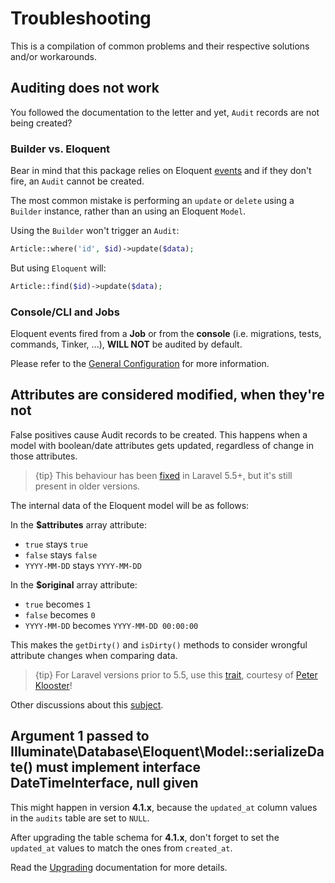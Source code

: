 # Troubleshooting
This is a compilation of common problems and their respective solutions and/or workarounds.

## Auditing does not work
You followed the documentation to the letter and yet, `Audit` records are not being created?

### Builder vs. Eloquent
Bear in mind that this package relies on Eloquent [events](https://laravel.com/docs/5.6/eloquent#events) and if they don't fire, an `Audit` cannot be created.

The most common mistake is performing an `update` or `delete` using a `Builder` instance, rather than an using an Eloquent `Model`.

Using the `Builder` won't trigger an `Audit`:
```php
Article::where('id', $id)->update($data);
```

But using `Eloquent` will:
```php
Article::find($id)->update($data);
```

### Console/CLI and Jobs
Eloquent events fired from a **Job** or from the **console** (i.e. migrations, tests, commands, Tinker, ...), **WILL NOT** be audited by default.

Please refer to the [General Configuration](general-configuration) for more information. 

## Attributes are considered modified, when they're not
False positives cause Audit records to be created.
This happens when a model with boolean/date attributes gets updated, regardless of change in those attributes.

> {tip} This behaviour has been [fixed](https://github.com/laravel/framework/pull/18400) in Laravel 5.5+, but it's still present in older versions. 

The internal data of the Eloquent model will be as follows:

In the **$attributes** array attribute:
- `true` stays `true`
- `false` stays `false`
- `YYYY-MM-DD` stays `YYYY-MM-DD`

In the **$original** array attribute:
- `true` becomes `1`
- `false` becomes `0`
- `YYYY-MM-DD` becomes `YYYY-MM-DD 00:00:00`

This makes the `getDirty()` and `isDirty()` methods to consider wrongful attribute changes when comparing data.

> {tip} For Laravel versions prior to 5.5, use this [trait](https://gist.github.com/crashkonijn/7d581e55770d2379494067d8b0ce0f6d), courtesy of [Peter Klooster](https://github.com/crashkonijn)! 

Other discussions about this [subject](https://github.com/laravel/internals/issues/349).

## Argument 1 passed to Illuminate\Database\Eloquent\Model::serializeDate() must implement interface DateTimeInterface, null given
This might happen in version **4.1.x**, because the `updated_at` column values in the `audits` table are set to `NULL`.

After upgrading the table schema for **4.1.x**, don't forget to set the `updated_at` values to match the ones from `created_at`.

Read the [Upgrading](upgrading) documentation for more details.
